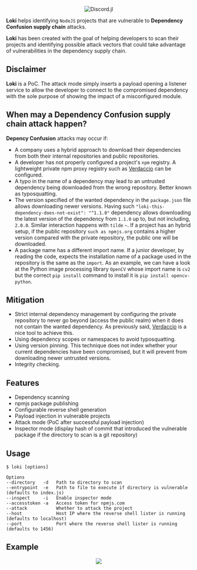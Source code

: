 <div align="center">
    <p> <img src="https://xh4h.com/uploads/loki.png" alt="Discord.jl"/> </p>
</div>

**Loki** helps identifying `NodeJS` projects that are vulnerable to **Dependency Confusion supply chain** attacks.

**Loki** has been created with the goal of helping developers to scan their projects and identifying possible attack vectors that could take advantage of vulnerabilities in the dependency supply chain.

## Disclaimer
**Loki** is a PoC. The attack mode simply inserts a payload opening a listener service to allow the developer to connect to the compromised dependency with the sole purpose of showing the impact of a misconfigured module.

## When may a Dependency Confusion supply chain attack happen?
**Depency Confusion** attacks may occur if:
* A company uses a hybrid approach to download their dependencies from both their internal repositories and public repositories.
* A developer has not properly configured a project's `npm` registry. A lightweight private npm proxy registry such as [Verdaccio](https://verdaccio.org/) can be configured.
* A typo in the name of a dependency may lead to an untrusted dependency being downloaded from the wrong repository. Better known as typosquatting.
* The version specified of the wanted dependency in the `package.json` file allows downloading newer versions. Having such `"loki-this-dependency-does-not-exist": "^1.1.0"` dependency allows downloading the latest version of the dependency from `1.1.0` up to, but not including, `2.0.0`. Similar interaction happens with `tilde` `~`. If a project has an hybrid setup, if the public repository `such as npmjs.org` contains a higher version compared with the private repository, the public one will be downloaded.
* A package name has a different import name. If a junior developer, by reading the code, expects the installation name of a package used in the repository is the same as the `import`. As an example, we can have a look at the Python image processing library `OpenCV` whose import name is `cv2` but the correct `pip install` command to install it is `pip install opencv-python`.

## Mitigation
* Strict internal dependency management by configuring the private repository to never go beyond (access the public realm) when it does not contain the wanted dependency. As previously said, [Verdaccio](https://verdaccio.org/) is a nice tool to achieve this.
* Using dependency scopes or namespaces to avoid typosquatting.
* Using version pinning. This technique does not index whether your current dependencies have been compromised, but it will prevent from downloading newer untrusted versions.
* Integrity checking. 

## Features

* Dependency scanning
* npmjs package publishing
* Configurable reverse shell generation
* Payload injection in vulnerable projects
* Attack mode (PoC after successful payload injection)
* Inspector mode (display hash of commit that introduced the vulnerable package if the directory to scan is a git repository)


## Usage
```
$ loki [options]

Options
--directory   -d   Path to directory to scan
--entrypoint  -e   Path to file to execute if directory is vulnerable (defaults to index.js)
--inspect     -i   Enable inspector mode
--accesstoken -a   Access token for npmjs.com
--attack           Whether to attack the project
--host             Host IP where the reverse shell lister is running (defaults to localhost)
--port             Port where the reverse shell lister is running (defaults to 1456)
```

## Example

<div align="center">
    <p> <img src="https://xh4h.com/uploads/loki-carbon.png"/> </p>
</div>


## 
